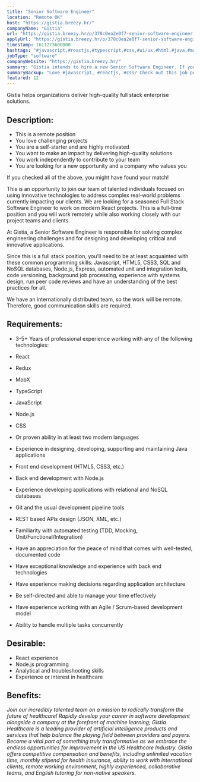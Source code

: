 ```yaml
---
title: "Senior Software Engineer"
location: "Remote OK"
host: "https://gistia.breezy.hr/"
companyName: "Gistia"
url: "https://gistia.breezy.hr/p/378c0ea2e0f7-senior-software-engineer-javascript"
applyUrl: "https://gistia.breezy.hr/p/378c0ea2e0f7-senior-software-engineer-javascript/apply"
timestamp: 1611273600000
hashtags: "#javascript,#reactjs,#typescript,#css,#ui/ux,#html,#java,#management,#git,#scrum"
jobType: "software"
companyWebsite: "https://gistia.breezy.hr/"
summary: "Gistia intends to hire a new Senior Software Engineer. If you have 3-5+ Years of professional experience working with any of the #javascript, #reactjs, #typescript technologies, consider applying."
summaryBackup: "Love #javascript, #reactjs, #css? Check out this job post!"
featured: 12
---
```


Gistia helps organizations deliver high-quality full stack enterprise solutions.

## Description:

*   This is a remote position
*   You love challenging projects
*   You are a self-starter and are highly motivated
*   You want to make an impact by delivering high-quality solutions
*   You work independently to contribute to your team
*   You are looking for a new opportunity and a company who values you

If you checked all of the above, you might have found your match!

This is an opportunity to join our team of talented individuals focused on using innovative technologies to address complex real-world problems currently impacting our clients. We are looking for a seasoned Full Stack Software Engineer to work on modern React projects. This is a full-time position and you will work remotely while also working closely with our project teams and clients.

At Gistia, a Senior Software Engineer is responsible for solving complex engineering challenges and for designing and developing critical and innovative applications.

Since this is a full stack position, you’ll need to be at least acquainted with these common programming skills: Javascript, HTML5, CSS3, SQL and NoSQL databases, Node.js, Express, automated unit and integration tests, code versioning, background job processing, experience with systems design, run peer code reviews and have an understanding of the best practices for all.

We have an internationally distributed team, so the work will be remote. Therefore, good communication skills are required.

## Requirements:

*   3-5+ Years of professional experience working with any of the following technologies:

*   React
*   Redux
*   MobX
*   TypeScript
*   JavaScript
*   Node.js
*   CSS
*   Or proven ability in at least two modern languages
*   Experience in designing, developing, supporting and maintaining Java applications
*   Front end development (HTML5, CSS3, etc.)
*   Back end development with Node.js
*   Experience developing applications with relational and NoSQL databases
*   Git and the usual development pipeline tools
*   REST based APIs design (JSON, XML, etc.)
*   Familiarity with automated testing (TDD, Mocking, Unit/Functional/Integration)
*   Have an appreciation for the peace of mind that comes with well-tested, documented code
*   Have exceptional knowledge and experience with back end technologies
*   Have experience making decisions regarding application architecture
*   Be self-directed and able to manage your time effectively
*   Have experience working with an Agile / Scrum-based development model
*   Ability to handle multiple tasks concurrently

## Desirable:

*   React experience
*   Node.js programming
*   Analytical and troubleshooting skills
*   Experience or interest in healthcare

## Benefits:

_Join our incredibly talented team on a mission to radically transform the future of healthcare! Rapidly develop your career in software development alongside a company at the forefront of machine learning; Gistia Healthcare is a leading provider of artificial intelligence products and services that help balance the playing field between providers and payers. Become a vital part of something truly transformative as we embrace the endless opportunities for improvement in the US Healthcare Industry. Gistia offers competitive compensation and benefits, including unlimited vacation time, monthly stipend for health insurance, ability to work with international clients, remote working environment, highly experienced, collaborative teams, and English tutoring for non-native speakers._
